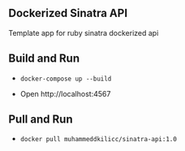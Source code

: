 ## Dockerized Sinatra API
Template app for ruby sinatra dockerized api

## Build and Run
- `docker-compose up --build`

- Open http://localhost:4567

## Pull and Run
- `docker pull muhammeddkilicc/sinatra-api:1.0`